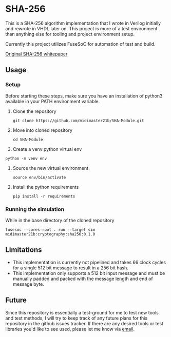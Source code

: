 # SHA-256

This is a SHA-256 algorithm implementation that I wrote in Verilog initially and rewrote in VHDL later on. This project is more of a test environment than anything else for tooling and project environment setup.

Currently this project utilizes FuseSoC for automation of test and build.

[Original SHA-256 whitepaper](https://csrc.nist.gov/csrc/media/publications/fips/180/2/archive/2002-08-01/documents/fips180-2withchangenotice.pdf)


## Usage

### Setup

Before starting these steps, make sure you have an installation of python3 available in your PATH environment variable.

1. Clone the repository

   `git clone https://github.com/midimaster21b/SHA-Module.git`

1. Move into cloned repository

   `cd SHA-Module`

1. Create a venv python virtual env

  `python -m venv env`

1. Source the new virtual environment

   `source env/bin/activate`

1. Install the python requirements

   `pip install -r requirements`


### Running the simulation

While in the base directory of the cloned repository

`fusesoc --cores-root . run --target sim midimaster21b:cryptography:sha256:0.1.0`


## Limitations

- This implementation is currently not pipelined and takes 66 clock cycles for a single 512 bit message to result in a 256 bit hash.
- This implementation only supports a 512 bit input message and must be manually padded and packed with the message length and end of message byte.


## Future

Since this repository is essentially a test-ground for me to test new tools and test methods, I will try to keep track of any future plans for this repository in the github issues tracker. If there are any desired tools or test libraries you'd like to see used, please let me know via [email](mailto:joshedgcombe@gmail.com).